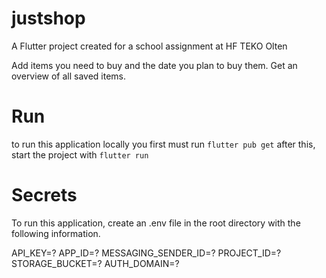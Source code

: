 # justshop

A Flutter project created for a school assignment at HF TEKO Olten

Add items you need to buy and the date you plan to buy them. Get an overview of all saved items.

# Run
to run this application locally you first must run 
`flutter pub get`
after this, start the project with 
`flutter run`

# Secrets
To run this application, create an .env file in the root directory with the following information.

API_KEY=?
APP_ID=?
MESSAGING_SENDER_ID=?
PROJECT_ID=?
STORAGE_BUCKET=?
AUTH_DOMAIN=?